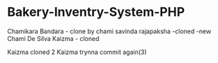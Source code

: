 # Bakery-Inventry-System-PHP

Chamikara Bandara - clone by chami
savinda rajapaksha -cloned -new
Chami De Silva
Kaizma - cloned

Kaizma cloned 2
Kaizma trynna commit again(3)